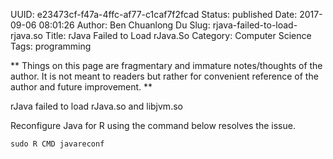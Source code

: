 UUID: e23473cf-f47a-4ffc-af77-c1caf7f2fcad
Status: published
Date: 2017-09-06 08:01:26
Author: Ben Chuanlong Du
Slug: rjava-failed-to-load-rjava.so
Title: rJava Failed to Load rJava.So
Category: Computer Science
Tags: programming

**
Things on this page are
fragmentary and immature notes/thoughts of the author.
It is not meant to readers
but rather for convenient reference of the author and future improvement.
**

rJava failed to load rJava.so and libjvm.so

Reconfigure Java for R using the command below resolves the issue.

    sudo R CMD javareconf
